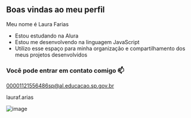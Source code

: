 ## Boas vindas ao meu perfil

Meu nome é Laura Farias

- Estou estudando na Alura
- Estou me desenvolvendo na linguagem JavaScript
- Utilizo esse espaço para minha organização e compartilhamento dos meus projetos desenvolvidos

### Você pode entrar em contato comigo 📫

00001121556486sp@al.educacao.sp.gov.br

lauraf.arias


![image](https://github.com/user-attachments/assets/60282915-56e2-4301-a1b2-a1f9d67c0150)
